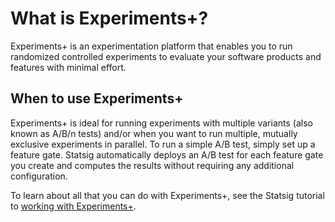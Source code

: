 # What is Experiments+?
Experiments+ is an experimentation platform that enables you to run randomized controlled experiments to evaluate your software products and features with minimal effort. 

## When to use Experiments+
Experiments+ is ideal for running experiments with multiple variants (also known as A/B/n tests) and/or when you want to run multiple, mutually exclusive experiments in parallel. To run a simple A/B test, simply set up a feature gate. Statsig automatically deploys an A/B test for each feature gate you create and computes the results without requiring any additional configuration. 

To learn about all that you can do with Experiments+, see the Statsig tutorial to [working with Experiments+](https://docs.statsig.com/experiments/working-with).
